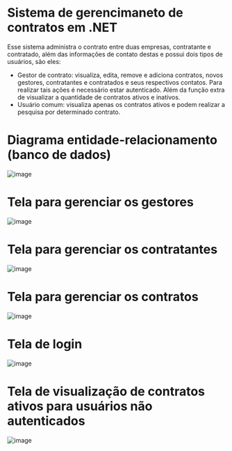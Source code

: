 # Sistema de gerencimaneto de contratos em .NET

Esse sistema administra o contrato entre duas empresas, contratante e contratado, além das informações de contato destas e possui dois tipos de usuários, são eles:

* Gestor de contrato: visualiza, edita, remove e adiciona contratos, novos gestores, contratantes e contratados e seus respectivos contatos. Para realizar tais ações é necessário estar autenticado. Além da função extra de visualizar a quantidade de contratos ativos e inativos.
* Usuário comum: visualiza apenas os contratos ativos e podem realizar a pesquisa por determinado contrato.

# Diagrama entidade-relacionamento (banco de dados)

![image](https://user-images.githubusercontent.com/48680041/146656097-7de27fba-e2a0-42a7-acde-f1c1cc1e6cc5.png)

# Tela para gerenciar os gestores

![image](https://user-images.githubusercontent.com/48680041/146656886-45218667-aae4-4b75-90a9-f433402ff9ce.png)

# Tela para gerenciar os contratantes

![image](https://user-images.githubusercontent.com/48680041/146656872-0f98f107-a127-4960-a7c5-d4cbbebfb759.png)

# Tela para gerenciar os contratos

![image](https://user-images.githubusercontent.com/48680041/146656870-60d4c1f5-e132-4541-8a79-efd83b3a1af8.png)

# Tela de login

![image](https://user-images.githubusercontent.com/48680041/146656809-5e1ce5c6-6f64-4805-8131-2970d812f793.png)

# Tela de visualização de contratos ativos para usuários não autenticados

![image](https://user-images.githubusercontent.com/48680041/146656852-ecc854b3-1510-4699-9f10-6e7211ab053e.png)


